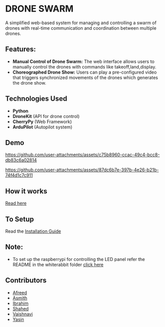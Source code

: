 
# DRONE SWARM

A simplified web-based system for managing and controlling a swarm of drones with real-time communication and coordination between multiple drones. 


## Features:
- **Manual Control of Drone Swarm:** The web interface allows users to manually control the drones with commands like takeoff,land,display.
- **Choreographed Drone Show:** Users can play a pre-configured video that triggers synchronized movements of the drones which generates the drone show.

## Technologies Used

- **Python**
- **DroneKit** (API for drone control)
- **CherryPy** (Web Framework)
- **ArduPilot** (Autopilot system)

## Demo 
https://github.com/user-attachments/assets/c75b8960-ccac-49c4-bcc8-db83c6a02814


https://github.com/user-attachments/assets/87dc6b7e-397b-4e26-b21b-74f4d1c7c911

## How it works

[Read here](https://linktodocumentation)

## To Setup

Read the [Installation Guide](https://github.com/muzammil-ibrahim/Drone-Swarm/wiki/Installation-Guide)



## Note:
- To set up the raspberrypi for controlling the LED panel refer the README in the whiterabbit folder [click here](https://github.com/muzammil-ibrahim/Drone-Swarm/blob/main/whiterabbit/README.md)


## Contributors
- [Afreed](https://github.com/mohd-afreed)
- [Asmith](https://github.com/asmith0713)
- [Ibrahim](https://github.com/muzammil-ibrahim)
- [Shahed](https://github.com/MOHAMMEDSHAHED786)
- [Vaishnavi](https://github.com/vaishnavijade)
- [Yasin](https://github.com/Zainprime)

